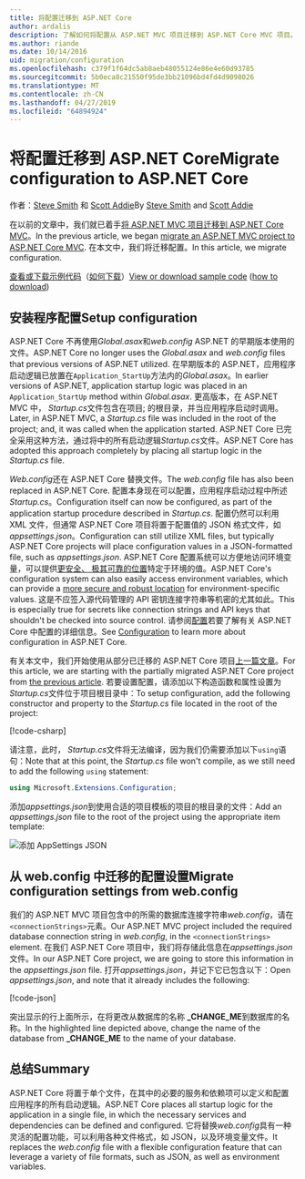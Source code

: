 ```yaml
---
title: 将配置迁移到 ASP.NET Core
author: ardalis
description: 了解如何将配置从 ASP.NET MVC 项目迁移到 ASP.NET Core MVC 项目。
ms.author: riande
ms.date: 10/14/2016
uid: migration/configuration
ms.openlocfilehash: c379f1f64dc5ab8aeb48055124e86e4e60d93785
ms.sourcegitcommit: 5b0eca8c21550f95de3bb21096bd4fd4d9098026
ms.translationtype: MT
ms.contentlocale: zh-CN
ms.lasthandoff: 04/27/2019
ms.locfileid: "64894924"
---
```

# <a name="migrate-configuration-to-aspnet-core"></a><span data-ttu-id="6045f-103">将配置迁移到 ASP.NET Core</span><span class="sxs-lookup"><span data-stu-id="6045f-103">Migrate configuration to ASP.NET Core</span></span>

<span data-ttu-id="6045f-104">作者：[Steve Smith](https://ardalis.com/) 和 [Scott Addie](https://scottaddie.com)</span><span class="sxs-lookup"><span data-stu-id="6045f-104">By [Steve Smith](https://ardalis.com/) and [Scott Addie](https://scottaddie.com)</span></span>

<span data-ttu-id="6045f-105">在以前的文章中，我们就已着手[将 ASP.NET MVC 项目迁移到 ASP.NET Core MVC](xref:migration/mvc)。</span><span class="sxs-lookup"><span data-stu-id="6045f-105">In the previous article, we began [migrate an ASP.NET MVC project to ASP.NET Core MVC](xref:migration/mvc).</span></span> <span data-ttu-id="6045f-106">在本文中，我们将迁移配置。</span><span class="sxs-lookup"><span data-stu-id="6045f-106">In this article, we migrate configuration.</span></span>

<span data-ttu-id="6045f-107">[查看或下载示例代码](https://github.com/aspnet/AspNetCore.Docs/tree/master/aspnetcore/migration/configuration/samples)（[如何下载](xref:index#how-to-download-a-sample)）</span><span class="sxs-lookup"><span data-stu-id="6045f-107">[View or download sample code](https://github.com/aspnet/AspNetCore.Docs/tree/master/aspnetcore/migration/configuration/samples) ([how to download](xref:index#how-to-download-a-sample))</span></span>

## <a name="setup-configuration"></a><span data-ttu-id="6045f-108">安装程序配置</span><span class="sxs-lookup"><span data-stu-id="6045f-108">Setup configuration</span></span>

<span data-ttu-id="6045f-109">ASP.NET Core 不再使用*Global.asax*和*web.config* ASP.NET 的早期版本使用的文件。</span><span class="sxs-lookup"><span data-stu-id="6045f-109">ASP.NET Core no longer uses the *Global.asax* and *web.config* files that previous versions of ASP.NET utilized.</span></span> <span data-ttu-id="6045f-110">在早期版本的 ASP.NET，应用程序启动逻辑已放置在`Application_StartUp`方法内的*Global.asax*。</span><span class="sxs-lookup"><span data-stu-id="6045f-110">In earlier versions of ASP.NET, application startup logic was placed in an `Application_StartUp` method within *Global.asax*.</span></span> <span data-ttu-id="6045f-111">更高版本，在 ASP.NET MVC 中， *Startup.cs*文件包含在项目; 的根目录，并当应用程序启动时调用。</span><span class="sxs-lookup"><span data-stu-id="6045f-111">Later, in ASP.NET MVC, a *Startup.cs* file was included in the root of the project; and, it was called when the application started.</span></span> <span data-ttu-id="6045f-112">ASP.NET Core 已完全采用这种方法，通过将中的所有启动逻辑*Startup.cs*文件。</span><span class="sxs-lookup"><span data-stu-id="6045f-112">ASP.NET Core has adopted this approach completely by placing all startup logic in the *Startup.cs* file.</span></span>

<span data-ttu-id="6045f-113">*Web.config*还在 ASP.NET Core 替换文件。</span><span class="sxs-lookup"><span data-stu-id="6045f-113">The *web.config* file has also been replaced in ASP.NET Core.</span></span> <span data-ttu-id="6045f-114">配置本身现在可以配置，应用程序启动过程中所述*Startup.cs*。</span><span class="sxs-lookup"><span data-stu-id="6045f-114">Configuration itself can now be configured, as part of the application startup procedure described in *Startup.cs*.</span></span> <span data-ttu-id="6045f-115">配置仍然可以利用 XML 文件，但通常 ASP.NET Core 项目将置于配置值的 JSON 格式文件，如*appsettings.json*。</span><span class="sxs-lookup"><span data-stu-id="6045f-115">Configuration can still utilize XML files, but typically ASP.NET Core projects will place configuration values in a JSON-formatted file, such as *appsettings.json*.</span></span> <span data-ttu-id="6045f-116">ASP.NET Core 配置系统可以方便地访问环境变量，可以提供[更安全、 极其可靠的位置](xref:security/app-secrets)特定于环境的值。</span><span class="sxs-lookup"><span data-stu-id="6045f-116">ASP.NET Core's configuration system can also easily access environment variables, which can provide a [more secure and robust location](xref:security/app-secrets) for environment-specific values.</span></span> <span data-ttu-id="6045f-117">这是不应签入源代码管理的 API 密钥连接字符串等机密的尤其如此。</span><span class="sxs-lookup"><span data-stu-id="6045f-117">This is especially true for secrets like connection strings and API keys that shouldn't be checked into source control.</span></span> <span data-ttu-id="6045f-118">请参阅[配置](xref:fundamentals/configuration/index)若要了解有关 ASP.NET Core 中配置的详细信息。</span><span class="sxs-lookup"><span data-stu-id="6045f-118">See [Configuration](xref:fundamentals/configuration/index) to learn more about configuration in ASP.NET Core.</span></span>

<span data-ttu-id="6045f-119">有关本文中，我们开始使用从部分已迁移的 ASP.NET Core 项目[上一篇文章](xref:migration/mvc)。</span><span class="sxs-lookup"><span data-stu-id="6045f-119">For this article, we are starting with the partially migrated ASP.NET Core project from [the previous article](xref:migration/mvc).</span></span> <span data-ttu-id="6045f-120">若要设置配置，请添加以下构造函数和属性设置为*Startup.cs*文件位于项目根目录中：</span><span class="sxs-lookup"><span data-stu-id="6045f-120">To setup configuration, add the following constructor and property to the *Startup.cs* file located in the root of the project:</span></span>

[!code-csharp[](configuration/samples/WebApp1/src/WebApp1/Startup.cs?range=11-16)]

<span data-ttu-id="6045f-121">请注意，此时， *Startup.cs*文件将无法编译，因为我们仍需要添加以下`using`语句：</span><span class="sxs-lookup"><span data-stu-id="6045f-121">Note that at this point, the *Startup.cs* file won't compile, as we still need to add the following `using` statement:</span></span>

```csharp
using Microsoft.Extensions.Configuration;
```

<span data-ttu-id="6045f-122">添加*appsettings.json*到使用合适的项目模板的项目的根目录的文件：</span><span class="sxs-lookup"><span data-stu-id="6045f-122">Add an *appsettings.json* file to the root of the project using the appropriate item template:</span></span>

![添加 AppSettings JSON](configuration/_static/add-appsettings-json.png)

## <a name="migrate-configuration-settings-from-webconfig"></a><span data-ttu-id="6045f-124">从 web.config 中迁移的配置设置</span><span class="sxs-lookup"><span data-stu-id="6045f-124">Migrate configuration settings from web.config</span></span>

<span data-ttu-id="6045f-125">我们的 ASP.NET MVC 项目包含中的所需的数据库连接字符串*web.config*，请在`<connectionStrings>`元素。</span><span class="sxs-lookup"><span data-stu-id="6045f-125">Our ASP.NET MVC project included the required database connection string in *web.config*, in the `<connectionStrings>` element.</span></span> <span data-ttu-id="6045f-126">在我们 ASP.NET Core 项目中，我们将存储此信息在*appsettings.json*文件。</span><span class="sxs-lookup"><span data-stu-id="6045f-126">In our ASP.NET Core project, we are going to store this information in the *appsettings.json* file.</span></span> <span data-ttu-id="6045f-127">打开*appsettings.json*，并记下它已包含以下：</span><span class="sxs-lookup"><span data-stu-id="6045f-127">Open *appsettings.json*, and note that it already includes the following:</span></span>

[!code-json[](../migration/configuration/samples/WebApp1/src/WebApp1/appsettings.json?highlight=4)]

<span data-ttu-id="6045f-128">突出显示的行上面所示，在将更改从数据库的名称 **_CHANGE_ME**到数据库的名称。</span><span class="sxs-lookup"><span data-stu-id="6045f-128">In the highlighted line depicted above, change the name of the database from **_CHANGE_ME** to the name of your database.</span></span>

## <a name="summary"></a><span data-ttu-id="6045f-129">总结</span><span class="sxs-lookup"><span data-stu-id="6045f-129">Summary</span></span>

<span data-ttu-id="6045f-130">ASP.NET Core 将置于单个文件，在其中的必要的服务和依赖项可以定义和配置应用程序的所有启动逻辑。</span><span class="sxs-lookup"><span data-stu-id="6045f-130">ASP.NET Core places all startup logic for the application in a single file, in which the necessary services and dependencies can be defined and configured.</span></span> <span data-ttu-id="6045f-131">它将替换*web.config*具有一种灵活的配置功能，可以利用各种文件格式，如 JSON，以及环境变量文件。</span><span class="sxs-lookup"><span data-stu-id="6045f-131">It replaces the *web.config* file with a flexible configuration feature that can leverage a variety of file formats, such as JSON, as well as environment variables.</span></span>
